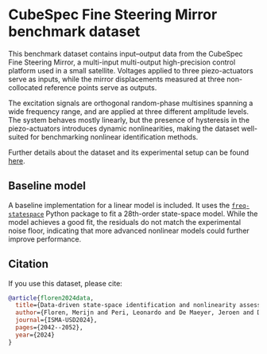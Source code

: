 # CubeSpec Fine Steering Mirror benchmark dataset

This benchmark dataset contains input–output data from the CubeSpec Fine Steering Mirror, a multi-input multi-output high-precision control platform used in a small satellite. Voltages applied to three piezo-actuators serve as inputs, while the mirror displacements measured at three non-collocated reference points serve as outputs.

The excitation signals are orthogonal random-phase multisines spanning a wide frequency range, and are applied at three different amplitude levels.  The system behaves mostly linearly, but the presence of hysteresis in the piezo-actuators introduces dynamic nonlinearities, making the dataset well-suited for benchmarking nonlinear identification methods.

Further details about the dataset and its experimental setup can be found [here](https://lirias.kuleuven.be/retrieve/775145).

## Baseline model

A baseline implementation for a linear model is included.  It uses the [`freq-statespace`](https://github.com/merijnfloren/freq-statespace) Python package to fit a 28th-order state-space model.  While the model achieves a good fit, the residuals do not match the experimental noise floor, indicating that more advanced nonlinear models could further improve performance.

## Citation

If you use this dataset, please cite:

```bibtex
@article{floren2024data,
  title={Data-driven state-space identification and nonlinearity assessment of the CubeSpec Fine Steering Mirror},
  author={Floren, Merijn and Peri, Leonardo and De Maeyer, Jeroen and De Munter, Wim and Vandepitte, Dirk and No{\"e}l, Jean-Philippe},
  journal={ISMA-USD2024},
  pages={2042--2052},
  year={2024}
}
```
